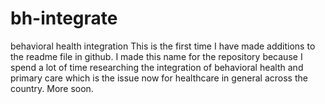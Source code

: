bh-integrate
============

behavioral health integration 
This is the first time I have made additions to the readme file in github.  I made this name for the repository because I spend a lot of time researching the integration of behavioral health and primary care which is the issue now for healthcare in general across the country.  More soon.
